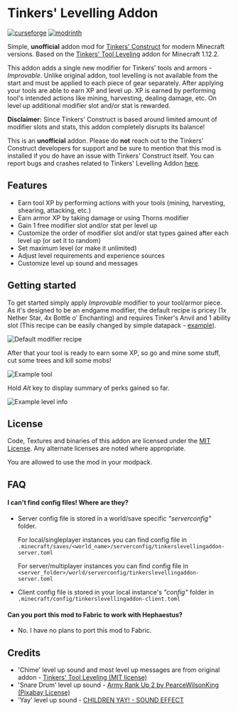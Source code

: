 # Tinkers' Levelling Addon
[![curseforge](https://cdn.jsdelivr.net/npm/@intergrav/devins-badges@2/assets/compact/available/curseforge_vector.svg)](https://www.curseforge.com/minecraft/mc-mods/tinkers-levelling-addon)
[![modrinth](https://cdn.jsdelivr.net/npm/@intergrav/devins-badges@2/assets/compact/available/modrinth_vector.svg)](https://modrinth.com/mod/tinkers-levelling-addon)

Simple, **unofficial** addon mod for [Tinkers' Construct](https://www.curseforge.com/minecraft/mc-mods/tinkers-construct) for modern Minecraft versions. Based on the [Tinkers' Tool Leveling](https://www.curseforge.com/minecraft/mc-mods/tinkers-tool-leveling) addon for Minecraft 1.12.2.

This addon adds a single new modifier for Tinkers' tools and armors - _Improvable_. Unlike original addon, tool levelling is not available from the start and must be applied to each piece of gear separately. After applying your tools are able to earn XP and level up. XP is earned by performing tool's intended actions like mining, harvesting, dealing damage, etc. On level up additional modifier slot and/or stat is rewarded.

**Disclaimer:** Since Tinkers' Construct is based around limited amount of modifier slots and stats, this addon completely disrupts its balance!

This is an **unofficial** addon. Please do **not** reach out to the Tinkers' Construct developers for support and be sure to mention that this mod is installed if you do have an issue with Tinkers' Construct itself. You can report bugs and crashes related to Tinkers' Levelling Addon [here](https://github.com/Pyre540/tinkers-levelling-addon/issues).

## Features

- Earn tool XP by performing actions with your tools (mining, harvesting, shearing, attacking, etc.)
- Earn armor XP by taking damage or using Thorns modifier
- Gain 1 free modifier slot and/or stat per level up
- Customize the order of modifier slot and/or stat types gained after each level up (or set it to random)
- Set maximum level (or make it unlimited)
- Adjust level requirements and experience sources
- Customize level up sound and messages

## Getting started

To get started simply apply _Improvable_ modifier to your tool/armor piece. As it's designed to be an endgame modifier, the default recipe is pricey (1x Nether Star, 4x Bottle o' Enchanting) and requires Tinker's Anvil and 1 ability slot (This recipe can be easily changed by simple datapack - [example](https://github.com/Pyre540/tinkers-levelling-addon/tree/1.18/examples/datapacks/override_improvable_recipe_1.18.2)).

<img src="https://raw.githubusercontent.com/Pyre540/tinkers-levelling-addon/1.18/examples/image/default-modifier-recipe.png" alt="Default modifier recipe"/>

After that your tool is ready to earn some XP, so go and mine some stuff, cut some trees and kill some mobs!

<img src="https://raw.githubusercontent.com/Pyre540/tinkers-levelling-addon/1.18/examples/image/example-tool.png" alt="Example tool"/>

Hold _Alt_ key to display summary of perks gained so far.

<img src="https://raw.githubusercontent.com/Pyre540/tinkers-levelling-addon/1.18/examples/image/example-level-info.png" alt="Example level info"/>

## License

Code, Textures and binaries of this addon are licensed under the [MIT License](https://tldrlegal.com/license/mit-license). Any alternate licenses are noted where appropriate.

You are allowed to use the mod in your modpack.

## FAQ

#### I can't find config files! Where are they?

- Server config file is stored in a world/save specific _"serverconfig"_ folder.

  For local/singleplayer instances you can find config file in `.minecraft/saves/<world_name>/serverconfig/tinkerslevellingaddon-server.toml` 

  For server/multiplayer instances you can find config file in `<server_folder>/world/serverconfig/tinkerslevellingaddon-server.toml`

- Client config file is stored in your local instance's _"config"_ folder in `.minecraft/config/tinkerslevellingaddon-client.toml`

#### Can you port this mod to Fabric to work with Hephaestus?

- No. I have no plans to port this mod to Fabric.

## Credits

- 'Chime' level up sound and most level up messages are from original addon - [Tinkers' Tool Leveling (MIT license)](https://github.com/SlimeKnights/TinkersToolLeveling)
- 'Snare Drum' level up sound - [Army Rank Up 2 by PearceWilsonKing](https://pixabay.com/sound-effects/army-rank-up-2-84543/) [(Pixabay License)](https://pixabay.com/service/terms/#license)
- 'Yay' level up sound - [CHILDREN YAY! - SOUND EFFECT](https://www.soundboard.com/sb/sound/1041462)
